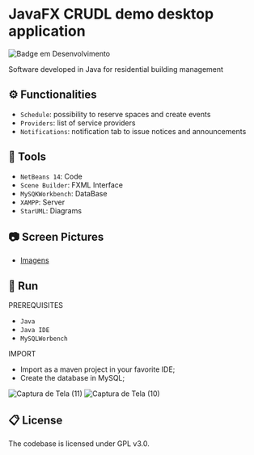 

# JavaFX CRUDL demo desktop application  
![Badge em Desenvolvimento](http://img.shields.io/static/v1?label=STATUS&message=development&color=GREEN&style=for-the-badge)

Software developed in Java for residential building management 



## :gear: Functionalities

- `Schedule`: possibility to reserve spaces and create events
- `Providers`: list of service providers
- `Notifications`: notification tab to issue notices and announcements



## :hammer: Tools

- `NetBeans 14`: Code
- `Scene Builder`: FXML Interface
- `MySQKWorkbench`: DataBase
- `XAMPP`: Server
- `StarUML`: Diagrams

## 📷 Screen Pictures

* [Imagens](https://github.com/nicolas-ceruti/CondoPlus/issues/1#issue-1327951344)

 
## 📌 Run

PREREQUISITES
- `Java`
- `Java IDE`
- `MySQLWorbench`

IMPORT

- Import as a maven project in your favorite IDE;
- Create the database in MySQL;

![Captura de Tela (11)](https://user-images.githubusercontent.com/79486020/182748809-02605223-86b7-47ba-907f-69578e67a3d4.png) ![Captura de Tela (10)](https://user-images.githubusercontent.com/79486020/182748825-f54fd742-53e7-4558-bba1-9c1fed6c3745.png)




## 📋 License
The codebase is licensed under GPL v3.0.
